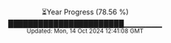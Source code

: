 <p align="center">
⏳Year Progress (78.56 %) <br>
███████████████████████▁▁▁▁▁▁▁ <br>
<sub>Updated: Mon, 14 Oct 2024 12:41:08 GMT</sub>
</p>

